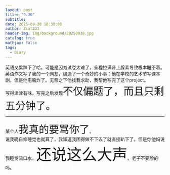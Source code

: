 ```yaml
---
layout: post
title: "9.30"
subtitle: 
date: 2025-09-30 18:30:00
author: Zcat233
header-img: img/background/20250930.jpg
catalog: true
mathjax: false
tags:
  - Diary
---
```


英语又累趴下了哈。可能是因为试卷太难了，全程拉满肾上腺素导致根本睡不着。<br>
英语作文写了我的一个网友，编造了一个奇妙的小事：他在学校的艺术节写课本剧，但是他电脑炸了。无奈之下他找我求助，我帮他写完了这个project。<br>
写得津津有味，写完之后发现<font size="6">不仅偏题了，而且只剩五分钟了。</font>

---

某个人<font size="6">我真的要骂你了</font>。<br>
说我晚自修睡觉也就算了，我知道我困得做不下去了就直接趴下了。但是你他妈说我睡觉流口水，<font size="9">还说这么大声</font>。老子不要脸的吗。<span style="color:white;">而且你也不看看你右边座位上是谁。</span><br>
